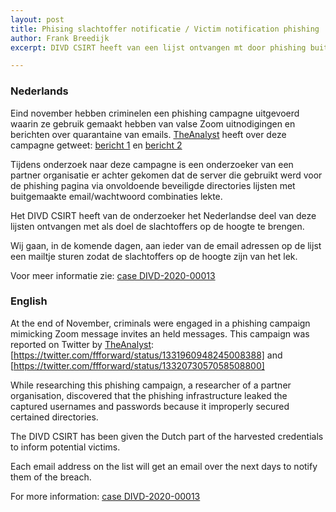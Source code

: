 ```yaml
---
layout: post
title: Phising slachtoffer notificatie / Victim notification phishing
author: Frank Breedijk
excerpt: DIVD CSIRT heeft van een lijst ontvangen mt door phishing buitegemaakte email adressen en wachtwoorden / DIVD CSIRT received a list of email addresses and passwords obtained through phishing.

---
```


### Nederlands

Eind november hebben criminelen een phishing campagne uitgevoerd waarin ze gebruik gemaakt hebben van valse Zoom uitnodigingen en berichten over quarantaine van emails. [TheAnalyst](https://twitter.com/ffforward/) heeft over deze campagne getweet: [bericht 1](https://twitter.com/ffforward/status/1331960948245008388) en  [bericht 2](https://twitter.com/ffforward/status/1332073057058508800)

Tijdens onderzoek naar deze campagne is een onderzoeker van een partner organisatie er achter gekomen dat de server die gebruikt werd voor de phishing pagina via onvoldoende beveiligde directories lijsten met buitgemaakte email/wachtwoord combinaties lekte.

Het DIVD CSIRT heeft van de onderzoeker het Nederlandse deel van deze lijsten ontvangen met als doel de slachtoffers op de hoogte te brengen.

Wij gaan, in de komende dagen,  aan ieder van de email adressen op de lijst een mailtje sturen zodat de slachtoffers op de hoogte zijn van het lek. 

Voor meer informatie zie: [case DIVD-2020-00013](/DIVD-2020-00013/)

### English

At the end of November, criminals were engaged in a phishing campaign mimicking Zoom message invites an held messages. This campaign was reported on Twitter by [TheAnalyst](https://twitter.com/ffforward/): [https://twitter.com/ffforward/status/1331960948245008388] and [https://twitter.com/ffforward/status/1332073057058508800]

While researching this phishing campaign, a researcher of a partner organisation, discovered that the phishing infrastructure leaked the captured usernames and passwords because it improperly secured certained directories.

The DIVD CSIRT has been given the Dutch part of the harvested credentials to inform potential victims.

 Each email address on the list will get an email over the next days to notify them of the breach.

For more information: [case DIVD-2020-00013](/DIVD-2020-00013/)
